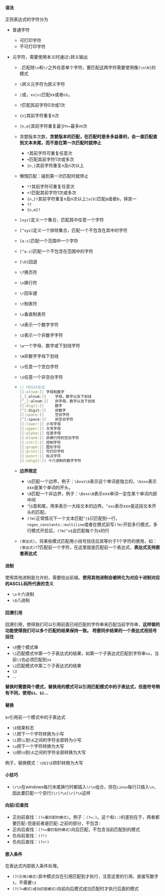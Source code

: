 #### 语法

正则表达式的字符分为

* 普通字符
  * 可打印字符
  * 不可打印字符
  
    
  
* 元字符，需要使用本义时通过`\`转义输出

  * `.`匹配除`\n`和`\r`之外任意单个字符，要匹配这两字符需要使用像`[\n\N]`的模式

  * `\`转义元字符为原义字符

  * `|`或，`xx|cc`匹配xx或者cc。

  * `?`匹配其前字符0次或1次

  * `{n}`其前字符重复n次

  * `{n,m}`其前字符重复最少n~最多m次

  * 贪婪版本次数，**贪婪版本的匹配，在匹配时是多多益善的，会一直匹配直到文本末尾，而不是在第一次匹配时就停止**

    * `*`其前字符可重复任意次
    * `+`匹配其前字符1次或多次
    * `{n,}`其前字符重复n及n次以上

  * 懒惰匹配：碰到第一次匹配时就停止

    * `*?`其前字符可重复任意次
    * `+?`匹配其前字符1次或多次
    * `{n,}?`其前字符重复n及n次以上`[a|b]`匹配a或者b，择其一
    * `??`
    * `{n,m}?`

  * `[xyz]`定义一个集合，匹配其中任意一个字符

  * `[^xyz]`定义一个排除集合，匹配一个不包含在其中的字符

  * `[a-z]`匹配一个范围中一个字符

  * `[^a-z]`匹配一个不包含在范围中的字符

  * `[\b]`回退

  * `\f`换页符

  * `\n`换行符

  * `\r`回车键

  * `\t`制表符

  * `\v`垂直制表符

  * `\d`表示一个数字字符

  * `\D`表示一个非数字字符

  * `\w`一个字母、数字或下划线字符

  * `\W`非数字字母下划线

  * `\s`任意一个空白字符

  * `\S`任意一个非空白字符

  * ```c
    // POSIX形式
    [[:alnum:]]	字母和数字
    [_[:alnum:]]	字母，数字以及下划线
    [^_[:alnum:]]	非字母，数字以及下划线
    [[:digit:]]		数字
    [^[:digit:]]	非数字
    [[:space:]]		空白字符
    [^[:space:]]	非空白字符
    [[:lower:]]	小写字母
    [[:upper:]]	大写字母
    [[:alpha:]]	任意字母
    [[:blank:]]	非换行符的空白字符
    [[:cntrl:]]	控制字符
    [[:graph:]]	图形字符
    [[:print:]]	可打印字符
    [[:punct:]]	标点字符
    [[:xdigit:]] 十六进制的数字字符
    ```

  * **边界限定**

    * `\b`匹配一个边界，例子：`\bxxx\b`表示这个单词是独立的，`\bxxx`表示xxx是某个单词的开头。
    * `\B`匹配一个非边界，例子：`\Bxxx\B`表示xxx单词一定在某个单词内部中间
    * `^`|`$`首和尾，用来表示一大段文本的边界。`^xxx`表示xxx是这段文本开头的匹配。
    * `(?m)`正常情况下一个文本匹配`^|$`只匹配到一行，`regex_constants::multiline`或者在模式前写`(?m)`开启多行模式，多行模式开启后，`(?m)^x$`会匹配每个为x的行

  * `(表达式)`，将某些模式匹配用小括号括住后其等价于1个字符的使用，如：`(表达式)?`?匹配前一个字符，在这里就是匹配前一个表达式，**表达式支持嵌套表达式**

#### 进制

使用其他进制是允许的，需要给出前缀。**使用其他进制会被转化为对应十进制对应的ASCLL码所代表的含义**

* `\x`十六进制
* `\0`八进制

#### 回溯引用

回溯引用，使得我们可以引用前面已经匹配的字符串来匹配当前字符串，**这样做的功能使得我们可以多个匹配的结果保持一致。** **将要同步结果的一个表达式用括号括住**

* `\0`整个模式串
* `\1`匹配模式中第一个子表达式的结果，如第一个子表达式匹配到字符串`xx`，当前`\1`也必须匹配到`xx`
* `\2`匹配模式中第二个子表达式的结果
* `\3`
* ...

**替换时需要两个模式，替换用的模式可以引用匹配模式中的子表达式，但是符号稍有不同，使用`$1`、`$2`...**

#### 替换

`$n`引用前一个模式中的子表达式

* `\E`结束标志
* `\l`把下一个字符转换为小写
* `\L`把`\L`到`\E`之间的字符全部转为小写
* `\u`把下一个字符转换为大写
* `\U`把`\U`到`\E`之间的字符全部转换为大写

例子，替换模式：`\U$1\E`把$1转换为大写

#### 小技巧

* `\r\n`在windows每行末尾换行时都插入`\r\n`组合，但在`Linux`每行只插入`\n`，因此要匹配一个空行`[\r]?\n[\r]?\n`这样

#### 向前/后查找

* 正向前查找：`(?=要匹配的模式)`。例子：`(?=:)`。这个和`(:)`的差别在于，两者都要匹配`:`但是前者是匹配`:`之前的部分，不包含`:`
* 正向后查找：`(?<=要匹配的模式)`向后匹配，不包含当前匹配到的模式
* 负向前查找：`(?!)`
* 负向后查找：`(?<!)`

#### 嵌入条件

在表达式内部嵌入条件处理。

* `(?(引用)模式)`其中模式仅在引用匹配到才执行，注意这里的引用，直接写数字`1`，不需要`\1`
* `(?(?=模式)成功匹配模式)`向前向后模式成功匹配时才执行后面的模式